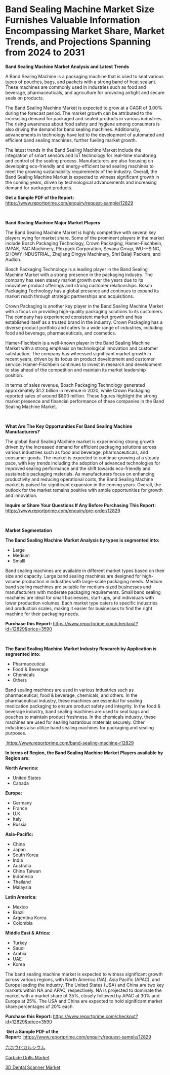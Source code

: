 <p><h1>Band Sealing Machine Market Size Furnishes Valuable Information Encompassing Market Share, Market Trends, and Projections Spanning from 2024 to 2031</h1></p><p><strong>Band Sealing Machine Market Analysis and Latest Trends</strong></p>
<p><p>A Band Sealing Machine is a packaging machine that is used to seal various types of pouches, bags, and packets with a strong band of heat sealant. These machines are commonly used in industries such as food and beverage, pharmaceuticals, and agriculture for providing airtight and secure seals on products.</p><p>The Band Sealing Machine Market is expected to grow at a CAGR of 3.00% during the forecast period. The market growth can be attributed to the increasing demand for packaged and sealed products in various industries. The rising awareness about food safety and hygiene among consumers is also driving the demand for band sealing machines. Additionally, advancements in technology have led to the development of automated and efficient band sealing machines, further fueling market growth.</p><p>The latest trends in the Band Sealing Machine Market include the integration of smart sensors and IoT technology for real-time monitoring and control of the sealing process. Manufacturers are also focusing on developing eco-friendly and energy-efficient band sealing machines to meet the growing sustainability requirements of the industry. Overall, the Band Sealing Machine Market is expected to witness significant growth in the coming years, driven by technological advancements and increasing demand for packaged products.</p></p>
<p><strong>Get a Sample PDF of the Report:&nbsp;</strong> <a href="https://www.reportprime.com/enquiry/request-sample/12829">https://www.reportprime.com/enquiry/request-sample/12829</a></p>
<p>&nbsp;</p>
<p><strong>Band Sealing Machine Major Market Players</strong></p>
<p><p>The Band Sealing Machine Market is highly competitive with several key players vying for market share. Some of the prominent players in the market include Bosch Packaging Technology, Crown Packaging, Hamer-Fischbein, IMPAK, PAC Machinery, Plexpack Corporation, Sevana Group, WU-HSING, SHOWY INDUSTRIAL, Zhejiang Dingye Machinery, Shri Balaji Packers, and Audion.</p><p>Bosch Packaging Technology is a leading player in the Band Sealing Machine Market with a strong presence in the packaging industry. The company has seen steady market growth over the years due to its innovative product offerings and strong customer relationships. Bosch Packaging Technology has a global presence and continues to expand its market reach through strategic partnerships and acquisitions.</p><p>Crown Packaging is another key player in the Band Sealing Machine Market with a focus on providing high-quality packaging solutions to its customers. The company has experienced consistent market growth and has established itself as a trusted brand in the industry. Crown Packaging has a diverse product portfolio and caters to a wide range of industries, including food and beverage, pharmaceuticals, and cosmetics.</p><p>Hamer-Fischbein is a well-known player in the Band Sealing Machine Market with a strong emphasis on technological innovation and customer satisfaction. The company has witnessed significant market growth in recent years, driven by its focus on product development and customer service. Hamer-Fischbein continues to invest in research and development to stay ahead of the competition and maintain its market leadership position.</p><p>In terms of sales revenue, Bosch Packaging Technology generated approximately $1.2 billion in revenue in 2020, while Crown Packaging reported sales of around $800 million. These figures highlight the strong market presence and financial performance of these companies in the Band Sealing Machine Market.</p></p>
<p>&nbsp;</p>
<p><strong>What Are The Key Opportunities For Band Sealing Machine Manufacturers?</strong></p>
<p><p>The global Band Sealing Machine market is experiencing strong growth driven by the increased demand for efficient packaging solutions across various industries such as food and beverage, pharmaceuticals, and consumer goods. The market is expected to continue growing at a steady pace, with key trends including the adoption of advanced technologies for improved sealing performance and the shift towards eco-friendly and sustainable packaging materials. As manufacturers focus on enhancing productivity and reducing operational costs, the Band Sealing Machine market is poised for significant expansion in the coming years. Overall, the outlook for the market remains positive with ample opportunities for growth and innovation.</p></p>
<p><strong>Inquire or Share Your Questions If Any Before Purchasing This Report:</strong> <a href="https://www.reportprime.com/enquiry/pre-order/12829">https://www.reportprime.com/enquiry/pre-order/12829</a></p>
<p>&nbsp;</p>
<p><strong>Market Segmentation</strong></p>
<p><strong>The Band Sealing Machine Market Analysis by types is segmented into:</strong></p>
<p><ul><li>Large</li><li>Medium</li><li>Smalll</li></ul></p>
<p><p>Band sealing machines are available in different market types based on their size and capacity. Large band sealing machines are designed for high-volume production in industries with large-scale packaging needs. Medium band sealing machines are suitable for medium-sized businesses and manufacturers with moderate packaging requirements. Small band sealing machines are ideal for small businesses, start-ups, and individuals with lower production volumes. Each market type caters to specific industries and production scales, making it easier for businesses to find the right machine for their packaging needs.</p></p>
<p><strong>Purchase this Report:&nbsp;</strong><a href="https://www.reportprime.com/checkout?id=12829&price=3590">https://www.reportprime.com/checkout?id=12829&price=3590</a></p>
<p>&nbsp;</p>
<p><strong>The Band Sealing Machine Market Industry Research by Application is segmented into:</strong></p>
<p><ul><li>Pharmaceutical</li><li>Food & Beverage</li><li>Chemicals</li><li>Others</li></ul></p>
<p><p>Band sealing machines are used in various industries such as pharmaceutical, food & beverage, chemicals, and others. In the pharmaceutical industry, these machines are essential for sealing medication packaging to ensure product safety and integrity. In the food & beverage industry, band sealing machines are used to seal bags and pouches to maintain product freshness. In the chemicals industry, these machines are used for sealing hazardous materials securely. Other industries also utilize band sealing machines for packaging and sealing purposes.</p></p>
<p><a href="https://www.reportprime.com/band-sealing-machine-r12829">&nbsp;https://www.reportprime.com/band-sealing-machine-r12829</a></p>
<p><strong>In terms of Region, the Band Sealing Machine Market Players available by Region are:</strong></p>
<p>
    <p> <strong> North America: </strong>
        <ul>
            <li>United States</li>
            <li>Canada</li>
        </ul>
        </p> 
    <p> <strong> Europe: </strong>
        <ul>
            <li>Germany</li>
            <li>France</li>
            <li>U.K.</li>
            <li>Italy</li>
            <li>Russia</li>
        </ul>
        </p> 
    <p> <strong> Asia-Pacific: </strong>
        <ul>
            <li>China</li>
            <li>Japan</li>
            <li>South Korea</li>
            <li>India</li>
            <li>Australia</li>
            <li>China Taiwan</li>
            <li>Indonesia</li>
            <li>Thailand</li>
            <li>Malaysia</li>
        </ul>
        </p> 
    <p> <strong> Latin America: </strong>
        <ul>
            <li>Mexico</li>
            <li>Brazil</li>
            <li>Argentina Korea</li>
            <li>Colombia</li>
        </ul>
        </p> 
    <p> <strong> Middle East & Africa: </strong>
        <ul>
            <li>Turkey</li>
            <li>Saudi</li>
            <li>Arabia</li>
            <li>UAE</li>
            <li>Korea</li>
        </ul>
    </p>
    </p>
<p><p>The band sealing machine market is expected to witness significant growth across various regions, with North America (NA), Asia Pacific (APAC), and Europe leading the industry. The United States (USA) and China are two key markets within NA and APAC, respectively. NA is projected to dominate the market with a market share of 35%, closely followed by APAC at 30% and Europe at 25%. The USA and China are expected to hold significant market share percentages of 20% each.</p></p>
<p><strong>Purchase this Report: </strong><a href="https://www.reportprime.com/checkout?id=12829&price=3590">https://www.reportprime.com/checkout?id=12829&price=3590</a></p>
<p>&nbsp;<strong>Get a Sample PDF of the Report:&nbsp;&nbsp;</strong><a href="https://www.reportprime.com/enquiry/request-sample/12829">https://www.reportprime.com/enquiry/request-sample/12829</a></p>
<p><strong></strong></p>
<p><p><a href="https://github.com/CloydAbbott2023/Market-Research-Report-List-1/blob/main/269485876038.md">六ホウ化カルシウム</a></p><p><a href="https://view.publitas.com/reportprime-1/carbide-drills-market-size-and-market-trends-complete-industry-overview-2024-to-2031/">Carbide Drills Market</a></p><p><a href="https://view.publitas.com/reportprime-1/3d-dental-scanner-market-furnishes-information-on-market-share-market-trends-and-market-growth/">3D Dental Scanner Market</a></p></p>